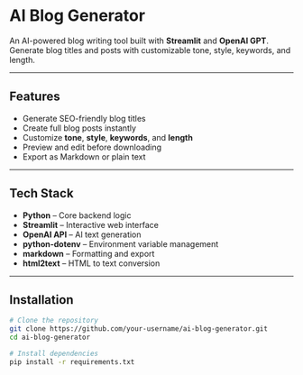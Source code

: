 <!-- Main Project Title -->
# AI Blog Generator

<!-- Short description -->
An AI-powered blog writing tool built with **Streamlit** and **OpenAI GPT**.  
Generate blog titles and posts with customizable tone, style, keywords, and length.

---

<!-- Section: Features -->
## Features
- Generate SEO-friendly blog titles  
- Create full blog posts instantly  
- Customize **tone**, **style**, **keywords**, and **length**  
- Preview and edit before downloading  
- Export as Markdown or plain text  

---

<!-- Section: Tech Stack -->
## Tech Stack
- **Python** – Core backend logic  
- **Streamlit** – Interactive web interface  
- **OpenAI API** – AI text generation  
- **python-dotenv** – Environment variable management  
- **markdown** – Formatting and export  
- **html2text** – HTML to text conversion  

---

<!-- Section: Installation steps -->
## Installation

```bash
# Clone the repository
git clone https://github.com/your-username/ai-blog-generator.git
cd ai-blog-generator

# Install dependencies
pip install -r requirements.txt
